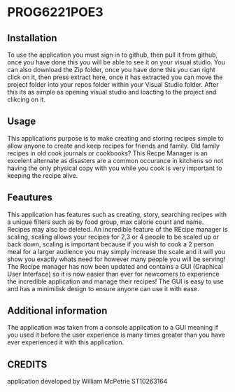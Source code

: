# PROG6221POE3
## Installation
To use the application you must sign in to github, then pull it from github, once you have done this you will be able to see it on your visual studio.
You can also download the Zip folder, once you have done this you can right click on it, then press extract here, once it has extracted you can move the project folder into your repos folder within your Visual Studio folder. After this its as simple as opening visual studio and loacting to the project and clikcing on it.
## Usage
This applications purpose is to make creating and storing recipes simple to allow anyone to create and keep recipes for friends and family. Old family recipes in old cook journals or cookbooks? This Recpe Manager is an excelent alternate as disasters are a common occurance in kitchens so not having the only physical copy with you while you cook is very important to keeping the recipe alive.
## Feautures
This application has features such as creating, story, searching recipes with a unique filters such as by food group, max calorie count and name. Recipes may also be deleted. An incredible feature of the REcipe manager is scaling, scaling allows your recipes for 2,3 or 4 people to be scaled up or back down, scaling is important because if you wish to cook a 2 person meal for a larger audience you may simply increase the scale and it will you show you exactly whats need for however many people you will be serving!
The Recipe manager has now been updated and contains a GUI (Graphical User Interface) so it is now easier than ever for newcomers to experience the incredible application and manage their recipes! The GUI is easy to use and has a minimilisk design to ensure anyone can use it with ease.
## Additional information
The application was taken from a console application to a GUI meaning if you used it before the user experience is many times greater than you have ever experienced it with this application.
## CREDITS
application developed by William McPetrie ST10263164
